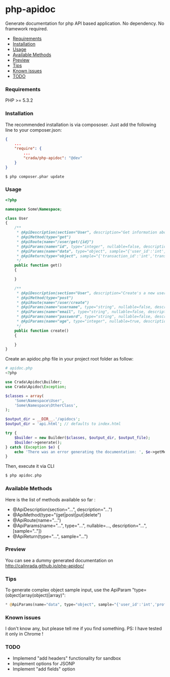 php-apidoc
==========

Generate documentation for php API based application. No dependency. No framework required.

* [Requirements](#requirements)
* [Installation](#installation)
* [Usage](#usage)
* [Available Methods](#methods)
* [Preview](#preview)
* [Tips](#tips)
* [Known issues](#known-issues)
* [TODO](#todo)

### <a id="requirements"></a>Requirements

PHP >= 5.3.2

### <a id="installation"></a>Installation

The recommended installation is via compososer. Just add the following line to your composer.json:

```json
{
    ...
    "require": {
        ...
        "crada/php-apidoc": "@dev"
    }
}
```

```bash
$ php composer.phar update
```
### <a id="usage"></a>Usage

```php
<?php

namespace Some\Namespace;

class User
{
    /**
     * @ApiDescription(section="User", description="Get information about user")
     * @ApiMethod(type="get")
     * @ApiRoute(name="/user/get/{id}")
     * @ApiParams(name="id", type="integer", nullable=false, description="User id")
     * @ApiParams(name="data", type="object", sample="{'user_id':'int','user_name':'string','profile':{'email':'string','age':'integer'}}")
     * @ApiReturn(type="object", sample="{'transaction_id':'int','transaction_status':'string'}")
     */
    public function get()
    {

    }

    /**
     * @ApiDescription(section="User", description="Create's a new user")
     * @ApiMethod(type="post")
     * @ApiRoute(name="/user/create")
     * @ApiParams(name="username", type="string", nullable=false, description="Username")
     * @ApiParams(name="email", type="string", nullable=false, description="Email")
     * @ApiParams(name="password", type="string", nullable=false, description="Password")
     * @ApiParams(name="age", type="integer", nullable=true, description="Age")
     */
    public function create()
    {

    }
}
```

Create an apidoc.php file in your project root folder as follow:


```php
# apidoc.php
<?php

use Crada\Apidoc\Builder;
use Crada\Apidoc\Exception;

$classes = array(
    'Some\Namespace\User',
    'Some\Namespace\OtherClass',
);

$output_dir = __DIR__.'/apidocs';
$output_dir = 'api.html'; // defaults to index.html

try {
    $builder = new Builder($classes, $output_dir, $output_file);
    $builder->generate();
} catch (Exception $e) {
    echo 'There was an error generating the documentation: ', $e->getMessage();
}

```

Then, execute it via CLI

```php
$ php apidoc.php
```

### <a id="methods"></a>Available Methods

Here is the list of methods available so far :

* @ApiDescription(section="...", description="...")
* @ApiMethod(type="(get|post|put|delete")
* @ApiRoute(name="...")
* @ApiParams(name="...", type="...", nullable=..., description="...", [sample=".."])
* @ApiReturn(type="...", sample="...")

### <a id="preview"></a>Preview

You can see a dummy generated documentation on http://calinrada.github.io/php-apidoc/

### <a id="tips"></a>Tips

To generate complex object sample input, use the ApiParam "type=(object|array(object)|array)":

```php
* @ApiParams(name="data", type="object", sample="{'user_id':'int','profile':{'email':'string','age':'integer'}}")
```

### <a id="knownissues"></a>Known issues

I don't know any, but please tell me if you find something. PS: I have tested it only in Chrome !

### <a id="todo"></a>TODO

* Implemend "add headers" functionality for sandbox
* Implement options for JSONP
* Implement "add fields" option

